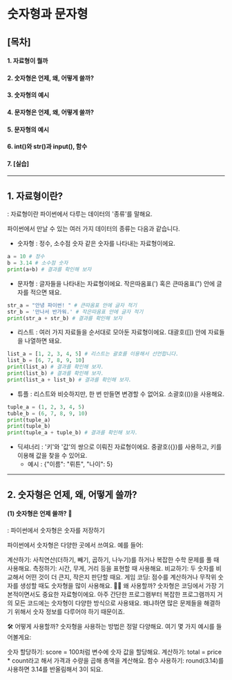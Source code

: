 # 숫자형과 문자형

## [목차]
#### 1. 자료형이 뭘까
#### 2. 숫자형은 언제, 왜, 어떻게 쓸까?
#### 3. 숫자형의 예시
#### 4. 문자형은 언제, 왜, 어떻게 쓸까?
#### 5. 문자형의 예시
#### 6. int()와 str()과 input(), 함수
#### 7. [실습]

---

## 1. 자료형이란?

: 자료형이란 파이썬에서 다루는 데이터의 '종류'를 말해요.

파이썬에서 만날 수 있는 여러 가지 데이터의 종류는 다음과 같습니다.

- 숫자형 : 정수, 소수점 숫자 같은 숫자를 나타내는 자료형이에요.
``` python
a = 10 # 정수
b = 3.14 # 소수점 숫자
print(a+b) # 결과를 확인해 보자
```

- 문자형 : 글자들을 나타내는 자료형이에요. 작은따옴표(') 혹은 큰따옴표(") 안에 글자를 적으면 돼요.
```python
str_a = "안녕 파이썬! " # 큰따옴표 안에 글자 적기
str_b = '만나서 반가워.' # 작은따옴표 안에 글자 적기
print(str_a + str_b) # 결과를 확인해 보자
```

- 리스트 : 여러 가지 자료들을 순서대로 모아둔 자료형이에요. 대괄호([]) 안에 자료들을 나열하면 돼요.
```python
list_a = [1, 2, 3, 4, 5] # 리스트는 괄호를 이용해서 선언합니다.
list_b = [6, 7, 8, 9, 10]
print(list_a) # 결과를 확인해 보자.
print(list_b) # 결과를 확인해 보자.
print(list_a + list_b) # 결과를 확인해 보자.
```

- 튜플 : 리스트와 비슷하지만, 한 번 만들면 변경할 수 없어요. 소괄호(())을 사용해요.
```python
tuple_a = (1, 2, 3, 4, 5)
tuble_b = (6, 7, 8, 9, 10)
print(tuple_a)
print(tuple_b)
print(tuple_a + tuple_b) # 결과를 확인해 보자.
```


- 딕셔너리 : '키'와 '값'의 쌍으로 이뤄진 자료형이에요. 중괄호({})를 사용하고, 키를 이용해 값을 찾을 수 있어요.
    - 예시 : {"이름": "뤼튼", "나이": 5}

---

## 2. 숫자형은 언제, 왜, 어떻게 쓸까?

#### (1) 숫자형은 언제 쓸까? 🤔
: 파이썬에서 숫자형은 숫자를 저장하기 

파이썬에서 숫자형은 다양한 곳에서 쓰여요. 예를 들어:

계산하기: 사칙연산(더하기, 빼기, 곱하기, 나누기)를 하거나 복잡한 수학 문제를 풀 때 사용해요.
측정하기: 시간, 무게, 거리 등을 표현할 때 사용해요.
비교하기: 두 숫자를 비교해서 어떤 것이 더 큰지, 작은지 판단할 때요.
게임 코딩: 점수를 계산하거나 무작위 숫자를 생성할 때도 숫자형을 많이 사용해요.
🤷‍♂️ 왜 사용할까?
숫자형은 코딩에서 가장 기본적이면서도 중요한 자료형이에요. 아주 간단한 프로그램부터 복잡한 프로그램까지 거의 모든 코드에는 숫자형이 다양한 방식으로 사용돼요. 왜냐하면 많은 문제들을 해결하기 위해서 숫자 정보를 다루어야 하기 때문이죠.

🛠 어떻게 사용할까?
숫자형을 사용하는 방법은 정말 다양해요. 여기 몇 가지 예시를 들어볼게요:

숫자 할당하기: score = 100처럼 변수에 숫자 값을 할당해요.
계산하기: total = price * count라고 해서 가격과 수량을 곱해 총액을 계산해요.
함수 사용하기: round(3.14)를 사용하면 3.14를 반올림해서 3이 되요.